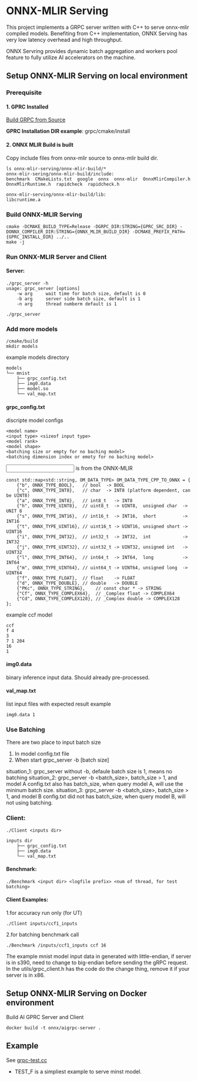 # ONNX-MLIR Serving

This project implements a GRPC server written with C++ to serve onnx-mlir compiled models. Benefiting from C++ implementation, ONNX Serving has very low latency overhead and high throughput. 

ONNX Servring provides dynamic batch aggregation and workers pool feature to fully utilize AI accelerators on the machine.


## Setup ONNX-MLIR Serving on local environment


### **Prerequisite**


#### 1. GPRC Installed

[Build GRPC from Source](https://github.com/grpc/grpc/blob/master/BUILDING.md#build-from-source)

**GPRC Installation DIR example**: grpc/cmake/install


#### 2. ONNX MLIR Build is built

Copy include files from onnx-mlir source to onnx-mlir build dir.

```
ls onnx-mlir-serving/onnx-mlir-build/*
onnx-mlir-sering/onnx-mlir-build/include:
benchmark  CMakeLists.txt  google  onnx  onnx-mlir  OnnxMlirCompiler.h  OnnxMlirRuntime.h  rapidcheck  rapidcheck.h

onnx-mlir-serving/onnx-mlir-build/lib:
libcruntime.a
```

### **Build ONNX-MLIR Serving**

```
cmake -DCMAKE_BUILD_TYPE=Release -DGRPC_DIR:STRING={GPRC_SRC_DIR} -DONNX_COMPILER_DIR:STRING={ONNX_MLIR_BUILD_DIR} -DCMAKE_PREFIX_PATH={GPRC_INSTALL_DIR} ../..
make -j
```

### **Run ONNX-MLIR Server and Client**

#### Server:
```
./grpc_server -h
usage: grpc_server [options]
    -w arg     wait time for batch size, default is 0
    -b arg     server side batch size, default is 1
    -n arg     thread numberm default is 1

./grpc_server
```
### Add more models
```
/cmake/build
mkdir models
```
example models directory
```
models
└── mnist
    ├── grpc_config.txt
    ├── img0.data
    ├── model.so
    └── val_map.txt
```

#### grpc_config.txt
discripte model configs
```
<model name>
<input type> <sizeof input type>
<model rank>
<model shape>
<batching size or empty for no baching model>
<batching dimension index or emoty for no baching model>
```
<input type> is from the ONNX-MLIR
```
const std::map<std::string, OM_DATA_TYPE> OM_DATA_TYPE_CPP_TO_ONNX = {
    {"b", ONNX_TYPE_BOOL},   // bool  -> BOOL
    {"c", ONNX_TYPE_INT8},   // char  -> INT8 (platform dependent, can be UINT8)
    {"a", ONNX_TYPE_INT8},   // int8_t   -> INT8
    {"h", ONNX_TYPE_UINT8},  // uint8_t  -> UINT8,  unsigned char  -> UNIT 8
    {"s", ONNX_TYPE_INT16},  // int16_t  -> INT16,  short          -> INT16
    {"t", ONNX_TYPE_UINT16}, // uint16_t -> UINT16, unsigned short -> UINT16
    {"i", ONNX_TYPE_INT32},  // int32_t  -> INT32,  int            -> INT32
    {"j", ONNX_TYPE_UINT32}, // uint32_t -> UINT32, unsigned int   -> UINT32
    {"l", ONNX_TYPE_INT64},  // int64_t  -> INT64,  long           -> INT64
    {"m", ONNX_TYPE_UINT64}, // uint64_t -> UINT64, unsigned long  -> UINT64
    {"f", ONNX_TYPE_FLOAT},  // float    -> FLOAT
    {"d", ONNX_TYPE_DOUBLE}, // double   -> DOUBLE
    {"PKc", ONNX_TYPE_STRING},    // const char * -> STRING
    {"Cf", ONNX_TYPE_COMPLEX64},  // _Complex float -> COMPLEX64
    {"Cd", ONNX_TYPE_COMPLEX128}, // _Complex double -> COMPLEX128
};
```
example ccf model
```
ccf
f 4
3
7 1 204
16
1
```

#### img0.data
binary inference input data. Should already pre-processed. 

#### val_map.txt
list input files with expected result
example
```
img0.data 1
```

### Use Batching
There are two place to input batch size
1. In model config.txt file 
2. When start grpc_server -b [batch size]

situation_1: grpc_server without -b, defaule batch size is 1, means no batching 
situation_2: grpc_server -b <batch_size>, batch_size > 1, and model A config.txt also has batch_size, when query model A, will use the mininum batch size.
situation_3: grpc_server -b <batch_size>, batch_size > 1, and model B config.txt did not has batch_size, when query model B, will not using batching.


### Client:
```
./Client <inputs dir> 
```
```
inputs dir
    ├── grpc_config.txt
    ├── img0.data
    └── val_map.txt
```
#### Benchmark:
```
./Benchmark <input dir> <logfile prefix> <num of thread, for test batching>
```

#### Client Examples:
1.for accuracy run only (for UT)
```
./Client inputs/ccf1_inputs
```
2.for batching benchmark call
```
./Benchmark /inputs/ccf1_inputs ccf 16
```

The example mnist model input data in generated with little-endian, if server is in s390, need to change to big-endian before sending the gRPC request.
In the utils/grpc_client.h has the code do the change thing, remove it if your server is in x86.

## Setup ONNX-MLIR Serving on Docker environment


Build AI GPRC Server and Client
```
docker build -t onnx/aigrpc-server .
```

## Example

See [grpc-test.cc](./tests/grpc-test.cc)

- TEST_F is a simpliest example to serve minst model.


